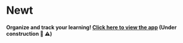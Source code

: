 # Newt

#### Organize and track your learning! [Click here to view the app](https://newt-organizer.herokuapp.com) (Under construction :construction: :warning:)
